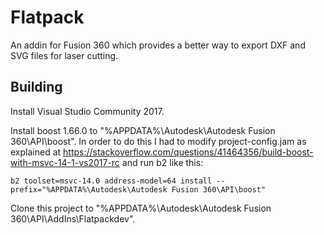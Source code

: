 # Flatpack
An addin for Fusion 360 which provides a better way to export DXF and SVG files for laser cutting.

## Building
Install Visual Studio Community 2017.

Install boost 1.66.0 to "%APPDATA%\Autodesk\Autodesk Fusion 360\API\boost". In order to do this
I had to modify project-config.jam as explained at https://stackoverflow.com/questions/41464356/build-boost-with-msvc-14-1-vs2017-rc and run b2 like this:

    b2 toolset=msvc-14.0 address-model=64 install --prefix="%APPDATA%\Autodesk\Autodesk Fusion 360\API\boost"

Clone this project to "%APPDATA%\Autodesk\Autodesk Fusion 360\API\AddIns\Flatpackdev".